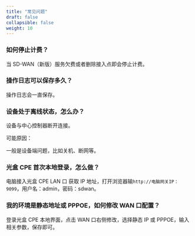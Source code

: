 ```yaml
---
title: "常见问题"
draft: false
collapsible: false
weight: 10
---
```


### 如何停止计费？

当 SD-WAN（新版）服务欠费或者删除接入点即会停止计费。

### 操作日志可以保存多久？

操作日志会一直保存。

### 设备处于离线状态，怎么办？

设备与中心控制器断开连接。

可能原因：

一般是设备端问题，比如关机、断网等。

### 光盒 CPE 首次本地登录，怎么做？

电脑接入光盒 CPE LAN 口 获取 IP 地址，打开浏览器输`http://电脑网关IP：9099`，用户名：admin，密码：sdwan。

### 我的环境是静态地址或 PPPOE，如何修改 WAN 口配置？

登录光盒 CPE 本地界面，点击 WAN 口右侧修改，选择静态 IP 或 PPPOE，输入相关参数，保存即可。


